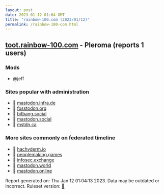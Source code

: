 ```yaml
---
layout: post
date: 2023-01-12 01:04 GMT
title: "rainbow-100.com (2023/01/12)"
permalink: /rainbow-100-com.html
---
```



## [toot.rainbow-100.com](https://toot.rainbow-100.com) - Pleroma (reports 1 users)

### Mods
 * @jeff

### Sites popular with administration

* 🐘 [mastodon.infra.de](/mastodon-infra-de.html)
* 🐘 [fosstodon.org](/fosstodon-org.html)
* 🐘 [bitbang.social](/bitbang-social.html)
* 🐘 [mastodon.social](/mastodon-social.html)
* 🐘 [mstdn.ca](/mstdn-ca.html)

### More sites commonly on federated timeline

* 🐘 [hachyderm.io](/hachyderm-io.html)
* 🐘 [peoplemaking.games](/peoplemaking-games.html)
* 🐘 [infosec.exchange](/infosec-exchange.html)
* 🐘 [mastodon.world](/mastodon-world.html)
* 🐘 [mastodon.online](/mastodon-online.html)

Report generated on: Thu Jan 12 01:04:13 2023. Data may be outdated or incorrect.
Ruleset version: [🧁](/version-cupcake)
